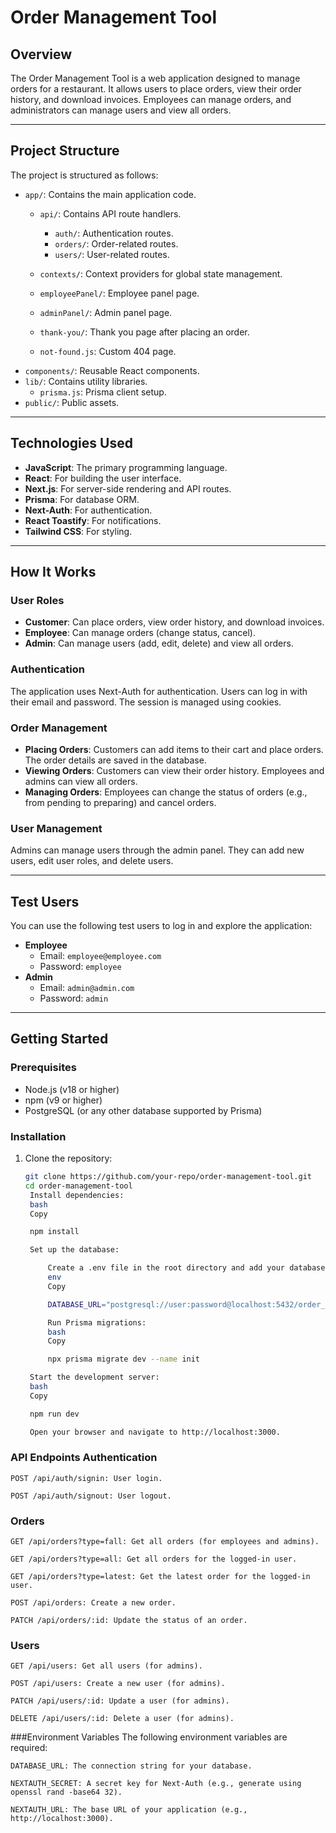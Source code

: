# Order Management Tool

## Overview

The Order Management Tool is a web application designed to manage orders for a restaurant. It allows users to place orders, view their order history, and download invoices. Employees can manage orders, and administrators can manage users and view all orders.

---

## Project Structure

The project is structured as follows:

- `app/`: Contains the main application code.
  - `api/`: Contains API route handlers.
    - `auth/`: Authentication routes.
    - `orders/`: Order-related routes.
    - `users/`: User-related routes.

  - `contexts/`: Context providers for global state management.
  - `employeePanel/`: Employee panel page.
  - `adminPanel/`: Admin panel page.
  - `thank-you/`: Thank you page after placing an order.
  - `not-found.js`: Custom 404 page.
- `components/`: Reusable React components.
- `lib/`: Contains utility libraries.
  - `prisma.js`: Prisma client setup.
- `public/`: Public assets.

---

## Technologies Used

- **JavaScript**: The primary programming language.
- **React**: For building the user interface.
- **Next.js**: For server-side rendering and API routes.
- **Prisma**: For database ORM.
- **Next-Auth**: For authentication.
- **React Toastify**: For notifications.
- **Tailwind CSS**: For styling.

---

## How It Works

### User Roles

- **Customer**: Can place orders, view order history, and download invoices.
- **Employee**: Can manage orders (change status, cancel).
- **Admin**: Can manage users (add, edit, delete) and view all orders.

### Authentication

The application uses Next-Auth for authentication. Users can log in with their email and password. The session is managed using cookies.

### Order Management

- **Placing Orders**: Customers can add items to their cart and place orders. The order details are saved in the database.
- **Viewing Orders**: Customers can view their order history. Employees and admins can view all orders.
- **Managing Orders**: Employees can change the status of orders (e.g., from pending to preparing) and cancel orders.

### User Management

Admins can manage users through the admin panel. They can add new users, edit user roles, and delete users.

---

## Test Users

You can use the following test users to log in and explore the application:

- **Employee**
  - Email: `employee@employee.com`
  - Password: `employee`
- **Admin**
  - Email: `admin@admin.com`
  - Password: `admin`

---

## Getting Started

### Prerequisites

- Node.js (v18 or higher)
- npm (v9 or higher)
- PostgreSQL (or any other database supported by Prisma)

### Installation

1. Clone the repository:
   ```bash
   git clone https://github.com/your-repo/order-management-tool.git
   cd order-management-tool
    Install dependencies:
    bash
    Copy

    npm install

    Set up the database:

        Create a .env file in the root directory and add your database connection string:
        env
        Copy

        DATABASE_URL="postgresql://user:password@localhost:5432/order_management"

        Run Prisma migrations:
        bash
        Copy

        npx prisma migrate dev --name init

    Start the development server:
    bash
    Copy

    npm run dev

    Open your browser and navigate to http://localhost:3000.

### API Endpoints Authentication

    POST /api/auth/signin: User login.

    POST /api/auth/signout: User logout.

### Orders

    GET /api/orders?type=fall: Get all orders (for employees and admins).

    GET /api/orders?type=all: Get all orders for the logged-in user.

    GET /api/orders?type=latest: Get the latest order for the logged-in user.

    POST /api/orders: Create a new order.

    PATCH /api/orders/:id: Update the status of an order.

### Users

    GET /api/users: Get all users (for admins).

    POST /api/users: Create a new user (for admins).

    PATCH /api/users/:id: Update a user (for admins).

    DELETE /api/users/:id: Delete a user (for admins).

###Environment Variables The following environment variables are required:

    DATABASE_URL: The connection string for your database.

    NEXTAUTH_SECRET: A secret key for Next-Auth (e.g., generate using openssl rand -base64 32).

    NEXTAUTH_URL: The base URL of your application (e.g., http://localhost:3000).
